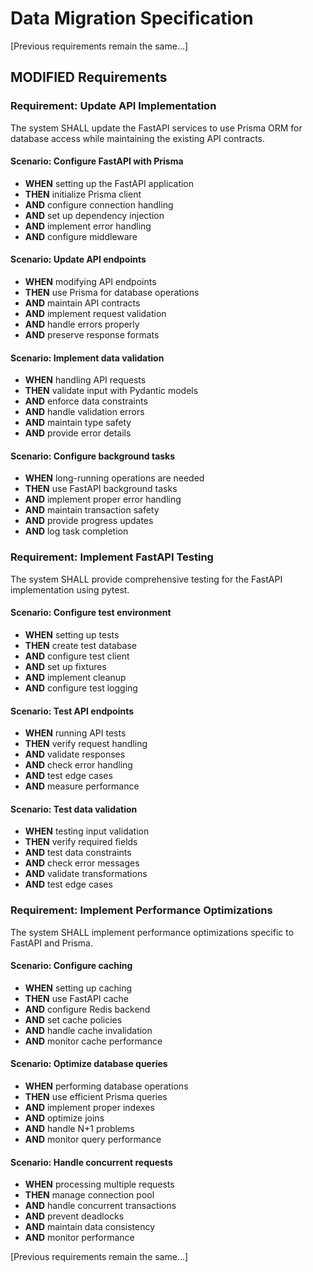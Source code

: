 # Data Migration Specification

[Previous requirements remain the same...]

## MODIFIED Requirements

### Requirement: Update API Implementation
The system SHALL update the FastAPI services to use Prisma ORM for database access while maintaining the existing API contracts.

#### Scenario: Configure FastAPI with Prisma
- **WHEN** setting up the FastAPI application
- **THEN** initialize Prisma client
- **AND** configure connection handling
- **AND** set up dependency injection
- **AND** implement error handling
- **AND** configure middleware

#### Scenario: Update API endpoints
- **WHEN** modifying API endpoints
- **THEN** use Prisma for database operations
- **AND** maintain API contracts
- **AND** implement request validation
- **AND** handle errors properly
- **AND** preserve response formats

#### Scenario: Implement data validation
- **WHEN** handling API requests
- **THEN** validate input with Pydantic models
- **AND** enforce data constraints
- **AND** handle validation errors
- **AND** maintain type safety
- **AND** provide error details

#### Scenario: Configure background tasks
- **WHEN** long-running operations are needed
- **THEN** use FastAPI background tasks
- **AND** implement proper error handling
- **AND** maintain transaction safety
- **AND** provide progress updates
- **AND** log task completion

### Requirement: Implement FastAPI Testing
The system SHALL provide comprehensive testing for the FastAPI implementation using pytest.

#### Scenario: Configure test environment
- **WHEN** setting up tests
- **THEN** create test database
- **AND** configure test client
- **AND** set up fixtures
- **AND** implement cleanup
- **AND** configure test logging

#### Scenario: Test API endpoints
- **WHEN** running API tests
- **THEN** verify request handling
- **AND** validate responses
- **AND** check error handling
- **AND** test edge cases
- **AND** measure performance

#### Scenario: Test data validation
- **WHEN** testing input validation
- **THEN** verify required fields
- **AND** test data constraints
- **AND** check error messages
- **AND** validate transformations
- **AND** test edge cases

### Requirement: Implement Performance Optimizations
The system SHALL implement performance optimizations specific to FastAPI and Prisma.

#### Scenario: Configure caching
- **WHEN** setting up caching
- **THEN** use FastAPI cache
- **AND** configure Redis backend
- **AND** set cache policies
- **AND** handle cache invalidation
- **AND** monitor cache performance

#### Scenario: Optimize database queries
- **WHEN** performing database operations
- **THEN** use efficient Prisma queries
- **AND** implement proper indexes
- **AND** optimize joins
- **AND** handle N+1 problems
- **AND** monitor query performance

#### Scenario: Handle concurrent requests
- **WHEN** processing multiple requests
- **THEN** manage connection pool
- **AND** handle concurrent transactions
- **AND** prevent deadlocks
- **AND** maintain data consistency
- **AND** monitor performance

[Previous requirements remain the same...]